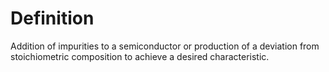 # Definition

Addition of impurities to a semiconductor or production of a deviation
from stoichiometric composition to achieve a desired characteristic.
